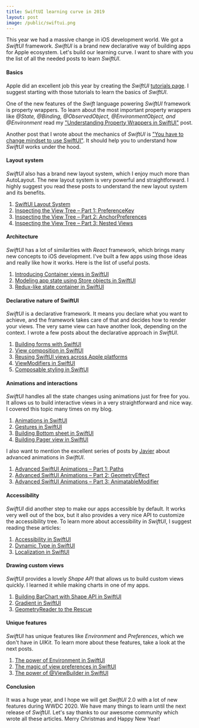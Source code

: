 ```yaml
---
title: SwiftUI learning curve in 2019
layout: post
image: /public/swiftui.png
---
```


This year we had a massive change in iOS development world. We got a *SwiftUI* framework. *SwiftUI* is a brand new declarative way of building apps for Apple ecosystem. Let's build our learning curve. I want to share with you the list of all the needed posts to learn *SwiftUI*.

#### Basics
Apple did an excellent job this year by creating the *SwiftUI* [tutorials page](https://developer.apple.com/tutorials/swiftui/). I suggest starting with those tutorials to learn the basics of *SwiftUI*. 

One of the new features of the *Swift* language powering *SwiftUI* framework is property wrappers. To learn about the most important property wrappers like *@State, @Binding, @ObservedObject, @EnvironmentObject, and @Environment* read my ["Understanding Property Wrappers in SwiftUI"](/2019/06/12/understanding-property-wrappers-in-swiftui/) post.

Another post that I wrote about the mechanics of *SwiftUI* is ["You have to change mindset to use SwiftUI"](/2019/11/19/you-have-to-change-mindset-to-use-swiftui/). It should help you to understand how *SwiftUI* works under the hood.

#### Layout system
*SwiftUI* also has a brand new layout system, which I enjoy much more than AutoLayout. The new layout system is very powerful and straightforward. I highly suggest you read these posts to understand the new layout system and its benefits.

1. [SwiftUI Layout System](https://kean.github.io/post/swiftui-layout-system)
2. [Inspecting the View Tree – Part 1: PreferenceKey](https://swiftui-lab.com/communicating-with-the-view-tree-part-1/)
3. [Inspecting the View Tree – Part 2: AnchorPreferences](https://swiftui-lab.com/communicating-with-the-view-tree-part-2/)
4. [Inspecting the View Tree – Part 3: Nested Views](https://swiftui-lab.com/communicating-with-the-view-tree-part-3/)

#### Architecture
*SwiftUI* has a lot of similarities with *React* framework, which brings many new concepts to iOS development. I've built a few apps using those ideas and really like how it works. Here is the list of useful posts.

1. [Introducing Container views in SwiftUI](/2019/07/31/introducing-container-views-in-swiftui/)
2. [Modeling app state using Store objects in SwiftUI](/2019/09/04/modeling-app-state-using-store-objects-in-swiftui/)
3. [Redux-like state container in SwiftUI](/2019/09/18/redux-like-state-container-in-swiftui/)

#### Declarative nature of SwiftUI
*SwiftUI* is a declarative framework. It means you declare what you want to achieve, and the framework takes care of that and decides how to render your views. The very same view can have another look, depending on the context. I wrote a few posts about the declarative approach in *SwiftUI*.

1. [Building forms with SwiftUI](/2019/06/19/building-forms-with-swiftui/)
2. [View composition in SwiftUI](/2019/10/30/view-composition-in-swiftui/)
3. [Reusing SwiftUI views across Apple platforms](/2019/10/23/reusing-swiftui-views-across-apple-platforms/)
4. [ViewModifiers in SwiftUI](/2019/08/07/viewmodifiers-in-swiftui/)
5. [Composable styling in SwiftUI](/2019/08/28/composable-styling-in-swiftui/)

#### Animations and interactions
*SwiftUI* handles all the state changes using animations just for free for you. It allows us to build interactive views in a very straightforward and nice way. I covered this topic many times on my blog.

1. [Animations in SwiftUI](/2019/06/26/animations-in-swiftui/)
2. [Gestures in SwiftUI](/2019/07/10/gestures-in-swiftui/)
3. [Building Bottom sheet in SwiftUI](/2019/12/11/building-bottom-sheet-in-swiftui/)
4. [Building Pager view in SwiftUI](/2019/12/25/building-pager-view-in-swiftui/)

I also want to mention the excellent series of posts by [Javier](https://swiftui-lab.com) about advanced animations in *SwiftUI*.

1. [Advanced SwiftUI Animations – Part 1: Paths](https://swiftui-lab.com/swiftui-animations-part1/)
2. [Advanced SwiftUI Animations – Part 2: GeometryEffect](https://swiftui-lab.com/swiftui-animations-part2/)
3. [Advanced SwiftUI Animations – Part 3: AnimatableModifier](https://swiftui-lab.com/swiftui-animations-part3/)

#### Accessibility
*SwiftUI* did another step to make our apps accessible by default. It works very well out of the box, but it also provides a very nice API to customize the accessibility tree. To learn more about accessibility in *SwiftUI*, I suggest reading these articles:

1. [Accessibility in SwiftUI](/2019/09/10/accessibility-in-swiftui/)
2. [Dynamic Type in SwiftUI](/2019/10/09/dynamic-type-in-swiftui/)
3. [Localization in SwiftUI](/2019/10/16/localization-in-swiftui/)

#### Drawing custom views
*SwiftUI* provides a lovely *Shape API* that allows us to build custom views quickly. I learned it while making charts in one of my apps.

1. [Building BarChart with Shape API in SwiftUI](/2019/08/14/building-barchart-with-shape-api-in-swiftui/)
2. [Gradient in SwiftUI](/2019/11/13/gradient-in-swiftui/)
3. [GeometryReader to the Rescue](https://swiftui-lab.com/geometryreader-to-the-rescue/)

#### Unique features 
*SwiftUI* has unique features like *Environment* and *Preferences*, which we don't have in *UIKit*. To learn more about these features, take a look at the next posts.
1. [The power of Environment in SwiftUI](/2019/08/21/the-power-of-environment-in-swiftui/)
2. [The magic of view preferences in SwiftUI](/2020/01/15/the-magic-of-view-preferences-in-swiftui/)
3. [The power of @ViewBuilder in SwiftUI](/2019/12/18/the-power-of-viewbuilder-in-swiftui/)

#### Conclusion
It was a huge year, and I hope we will get *SwiftUI* 2.0 with a lot of new features during WWDC 2020. We have many things to learn until the next release of *SwiftUI*. Let's say thanks to our awesome community which wrote all these articles. Merry Christmas and Happy New Year!
